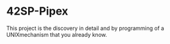 # 42SP-Pipex
This project is the discovery in detail and by programming of a UNIXmechanism that you already know.
